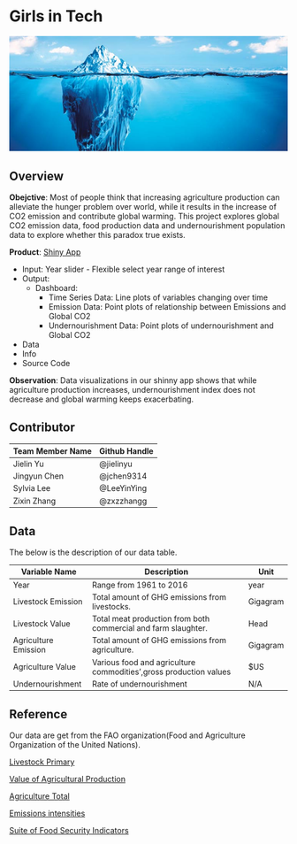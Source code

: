 # Girls in Tech
![img.jpg](img.jpg)

## Overview

**Obejctive**: Most of people think that increasing agriculture production can alleviate the hunger problem over world, while it results in the increase of CO2 emission and contribute global warming. This project explores global CO2 emission data, food production data and undernourishment population data to explore whether this paradox true exists.

**Product**: [Shiny App]()
- Input: Year slider - Flexible select year range of interest
- Output:
  - Dashboard:
    - Time Series Data: Line plots of variables changing over time
    - Emission Data: Point plots of relationship between Emissions and Global CO2
    - Undernourishment Data: Point plots of undernourishment and Global CO2
- Data
- Info
- Source Code


**Observation**: Data visualizations in our shinny app shows that while agriculture production increases, undernourishment index does not decrease and global warming keeps exacerbating.

## Contributor
| Team Member Name  | Github  Handle   |
|-------------------|------------|
| Jielin Yu         | @jielinyu   |
| Jingyun Chen      | @jchen9314  |
| Sylvia Lee        | @LeeYinYing |
| Zixin Zhang       | @zxzzhangg  |

## Data
The below is the description of our data table.

| Variable Name        | Description                                                       | Unit     |
|----------------------|-------------------------------------------------------------------|----------|
| Year                 | Range from 1961 to 2016                                           | year     |
| Livestock Emission   | Total amount of GHG emissions from livestocks.                    | Gigagram |
| Livestock Value      | Total meat production from both commercial and farm slaughter.    | Head     |
| Agriculture Emission | Total amount of GHG emissions from agriculture.                   | Gigagram |
| Agriculture Value    | Various food and agriculture commodities’,gross production values | $US      |
| Undernourishment     | Rate of undernourishment                                          | N/A      |

## Reference
Our data are get from the FAO organization(Food and Agriculture Organization of the United Nations).

[Livestock Primary](http://www.fao.org/faostat/en/#data/QL)

[Value of Agricultural Production](http://www.fao.org/faostat/en/#data/QV)

[Agriculture Total](http://www.fao.org/faostat/en/#data/GT)

[Emissions intensities](http://www.fao.org/faostat/en/#data/EI)

[Suite of Food Security Indicators](http://www.fao.org/faostat/en/#data/FS)
